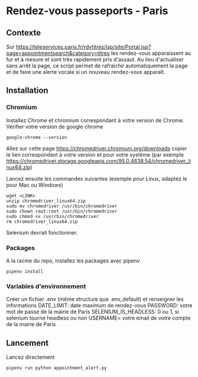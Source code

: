 # Rendez-vous passeports - Paris

## Contexte
Sur https://teleservices.paris.fr/rdvtitres/jsp/site/Portal.jsp?page=appointmentsearch&category=titres les rendez-vous apparaissent au fur et à mesure et sont très rapidement pris d'assaut. Au lieu d'actualiser sans arrêt la page, ce script permet de rafraichir automatiquement la page et de faire une alerte vocale si un nouveau rendez-vous apparaît.

## Installation
### Chromium
Installez Chrome et chromium correspondant à votre version de Chrome.
Vérifier votre version de google chrome
```
google-chrome --version
```
Allez sur cette page https://chromedriver.chromium.org/downloads copier le lien correspondant à votre version et pour votre système (par exemple
https://chromedriver.storage.googleapis.com/95.0.4638.54/chromedriver_linux64.zip)

Lancez ensuite les commandes suivantes (exemple pour Linux, adaptez le pour Mac ou Windows)
```
wget <LINK>
unzip chromedriver_linux64.zip
sudo mv chromedriver /usr/bin/chromedriver
sudo chown root:root /usr/bin/chromedriver
sudo chmod +x /usr/bin/chromedriver
rm chromedriver_linux64.zip
```
Selenium devrait fonctionner.

### Packages
A la racine du repo, installez les packages avec pipenv
```
pipenv install
```

### Variables d'environnement
Créer un fichier .env (même structure que .env_default) et renseigner les informations
DATE_LIMIT: date maximum de rendez-vous
PASSWORD: votre mot de passe de la mairie de Paris
SELENIUM_IS_HEADLESS: 0 ou 1, si selenium tourne headless ou non
USERNAME= votre email de votre compte de la mairie de Paris

## Lancement
Lancez directement
```
pipenv run python appointment_alert.py
```
